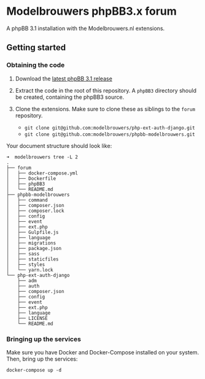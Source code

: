 # Modelbrouwers phpBB3.x forum

A phpBB 3.1 installation with the Modelbrouwers.nl extensions.

## Getting started

### Obtaining the code

1. Download the [latest phpBB 3.1 release](https://www.phpbb.com/files/release/phpBB-3.1.12.zip)
2. Extract the code in the root of this repository. A `phpBB3` directory should
   be created, containing the phpBB3 source.
3. Clone the extensions. Make sure to clone these as siblings to the `forum`
   repository.

   * `git clone git@github.com:modelbrouwers/php-ext-auth-django.git`
   * `git clone git@github.com:modelbrouwers/phpbb-modelbrouwers.git`

Your document structure should look like:

    ➜  modelbrouwers tree -L 2
    .
    ├── forum
    │   ├── docker-compose.yml
    │   ├── Dockerfile
    │   ├── phpBB3
    │   └── README.md
    ├── phpbb-modelbrouwers
    │   ├── command
    │   ├── composer.json
    │   ├── composer.lock
    │   ├── config
    │   ├── event
    │   ├── ext.php
    │   ├── Gulpfile.js
    │   ├── language
    │   ├── migrations
    │   ├── package.json
    │   ├── sass
    │   ├── staticfiles
    │   ├── styles
    │   └── yarn.lock
    └── php-ext-auth-django
        ├── adm
        ├── auth
        ├── composer.json
        ├── config
        ├── event
        ├── ext.php
        ├── language
        ├── LICENSE
        └── README.md

### Bringing up the services

Make sure you have Docker and Docker-Compose installed on your system. Then,
bring up the services:

    docker-compose up -d
